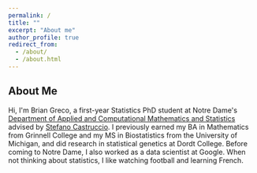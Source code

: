 ```yaml
---
permalink: /
title: ""
excerpt: "About me"
author_profile: true
redirect_from: 
  - /about/
  - /about.html
---
```

About Me
------

Hi, I'm Brian Greco, a first-year Statistics PhD student at Notre Dame's <a href ="https://acms.nd.edu">Department of Applied and Computational Mathematics and Statistics</a> advised by <a href = "https://sites.google.com/site/stefanocastrucciowebsite/">Stefano Castruccio</a>.  I previously earned my BA in Mathematics from Grinnell College and my MS in Biostatistics from the University of Michigan, and did research in statistical genetics at Dordt College.  Before coming to Notre Dame, I also worked as a data scientist at Google.  When not thinking about statistics, I like watching football and learning French.
